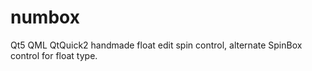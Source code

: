 # numbox
Qt5 QML QtQuick2 handmade float edit spin control, alternate SpinBox control for float type.
